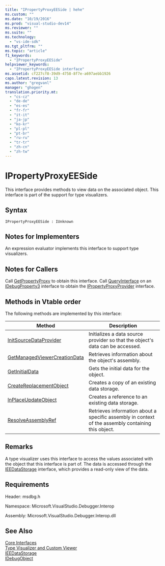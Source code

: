 ```yaml
---
title: "IPropertyProxyEESide | hehe"
ms.custom: ""
ms.date: "10/19/2016"
ms.prod: "visual-studio-dev14"
ms.reviewer: ""
ms.suite: ""
ms.technology: 
  - "vs-ide-sdk"
ms.tgt_pltfrm: ""
ms.topic: "article"
f1_keywords: 
  - "IPropertyProxyEESide"
helpviewer_keywords: 
  - "IPropertyProxyEESide interface"
ms.assetid: cf227cf8-39d9-4758-8f7e-a697aebb1926
caps.latest.revision: 13
ms.author: "gregvanl"
manager: "ghogen"
translation.priority.mt: 
  - "cs-cz"
  - "de-de"
  - "es-es"
  - "fr-fr"
  - "it-it"
  - "ja-jp"
  - "ko-kr"
  - "pl-pl"
  - "pt-br"
  - "ru-ru"
  - "tr-tr"
  - "zh-cn"
  - "zh-tw"
---
```

# IPropertyProxyEESide
This interface provides methods to view data on the associated object. This interface is part of the support for type visualizers.  
  
## Syntax  
  
```  
IPropertyProxyEESide : IUnknown  
```  
  
## Notes for Implementers  
 An expression evaluator implements this interface to support type visualizers.  
  
## Notes for Callers  
 Call [GetPropertyProxy](../extensibility-debugger-reference/ipropertyproxyprovider--getpropertyproxy.md) to obtain this interface. Call [QueryInterface](../Topic/QueryInterface.md) on an [IDebugProperty3](../extensibility-debugger-reference/idebugproperty3.md) interface to obtain the [IPropertyProxyProvider](../extensibility-debugger-reference/ipropertyproxyprovider.md) interface.  
  
## Methods in Vtable order  
 The following methods are implemented by this interface:  
  
|Method|Description|  
|------------|-----------------|  
|[InitSourceDataProvider](../extensibility-debugger-reference/ipropertyproxyeeside--initsourcedataprovider.md)|Initializes a data source provider so that the object's data can be accessed.|  
|[GetManagedViewerCreationData](../extensibility-debugger-reference/ipropertyproxyeeside--getmanagedviewercreationdata.md)|Retrieves information about the object's assembly.|  
|[GetInitialData](../extensibility-debugger-reference/ipropertyproxyeeside--getinitialdata.md)|Gets the initial data for the object.|  
|[CreateReplacementObject](../extensibility-debugger-reference/ipropertyproxyeeside--createreplacementobject.md)|Creates a copy of an existing data storage.|  
|[InPlaceUpdateObject](../extensibility-debugger-reference/ipropertyproxyeeside--inplaceupdateobject.md)|Creates a reference to an existing data storage.|  
|[ResolveAssemblyRef](../extensibility-debugger-reference/ipropertyproxyeeside--resolveassemblyref.md)|Retrieves information about a specific assembly in context of the assembly containing this object.|  
  
## Remarks  
 A type visualizer uses this interface to access the values associated with the object that this interface is part of. The data is accessed through the [IEEDataStorage](../extensibility-debugger-reference/ieedatastorage.md) interface, which provides a read-only view of the data.  
  
## Requirements  
 Header: msdbg.h  
  
 Namespace: Microsoft.VisualStudio.Debugger.Interop  
  
 Assembly: Microsoft.VisualStudio.Debugger.Interop.dll  
  
## See Also  
 [Core Interfaces](../extensibility-debugger-reference/core-interfaces.md)   
 [Type Visualizer and Custom Viewer](../extensibility-debugger/type-visualizer-and-custom-viewer.md)   
 [IEEDataStorage](../extensibility-debugger-reference/ieedatastorage.md)   
 [IDebugObject](../extensibility-debugger-reference/idebugobject.md)
